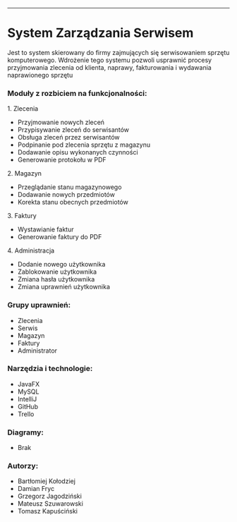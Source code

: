 ---
# System Zarządzania Serwisem

Jest to system skierowany do firmy zajmujących się serwisowaniem sprzętu komputerowego. Wdrożenie tego systemu pozwoli usprawnić procesy przyjmowania zlecenia od klienta, naprawy, fakturowania i wydawania naprawionego sprzętu


### Moduły z rozbiciem na funkcjonalności:

1\. Zlecenia
- Przyjmowanie nowych zleceń
- Przypisywanie zleceń do serwisantów
- Obsługa zleceń przez serwisantów
- Podpinanie pod zlecenia sprzętu z magazynu
- Dodawanie opisu wykonanych czynności
- Generowanie protokołu w PDF

2\. Magazyn
- Przeglądanie stanu magazynowego
- Dodawanie nowych przedmiotów
- Korekta stanu obecnych przedmiotów

3\. Faktury
- Wystawianie faktur
- Generowanie faktury do PDF

4\. Administracja
- Dodanie nowego użytkownika
- Zablokowanie użytkownika
- Zmiana hasła użytkownika
- Zmiana uprawnień użytkownika

### Grupy uprawnień:
- Zlecenia
- Serwis
- Magazyn
- Faktury
- Administrator

### Narzędzia i technologie:
- JavaFX
- MySQL
- IntelliJ
- GitHub
- Trello

### Diagramy:

- Brak

### Autorzy:
- Bartłomiej Kołodziej
- Damian Fryc
- Grzegorz Jagodziński
- Mateusz Szuwarowski
- Tomasz Kapuściński 
